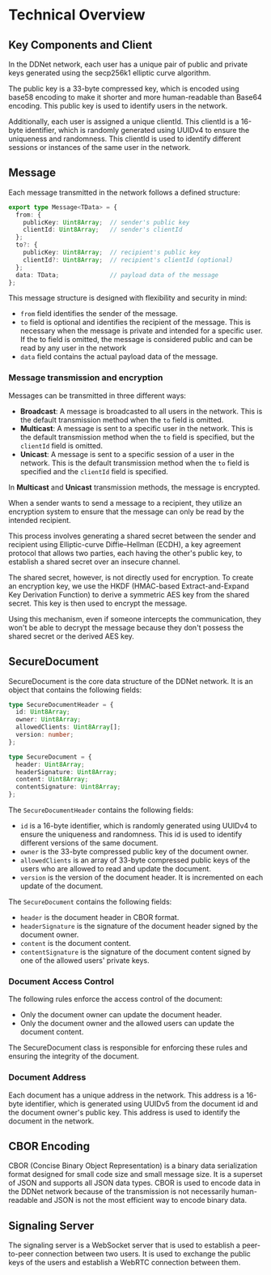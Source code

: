 # Technical Overview
## Key Components and Client
In the DDNet network, each user has a unique pair of public and private keys generated using the secp256k1 elliptic curve algorithm.

The public key is a 33-byte compressed key, which is encoded using base58 encoding to make it shorter and more human-readable than Base64 encoding. This public key is used to identify users in the network.

Additionally, each user is assigned a unique clientId. This clientId is a 16-byte identifier, which is randomly generated using UUIDv4 to ensure the uniqueness and randomness. This clientId is used to identify different sessions or instances of the same user in the network.

## Message

Each message transmitted in the network follows a defined structure:

```ts
export type Message<TData> = {
  from: {
    publicKey: Uint8Array;  // sender's public key
    clientId: Uint8Array;   // sender's clientId
  };
  to?: {
    publicKey: Uint8Array;  // recipient's public key
    clientId?: Uint8Array;  // recipient's clientId (optional)
  };
  data: TData;              // payload data of the message
};
```
This message structure is designed with flexibility and security in mind:

- `from` field identifies the sender of the message.
- `to` field is optional and identifies the recipient of the message. This is necessary when the message is private and intended for a specific user. If the to field is omitted, the message is considered public and can be read by any user in the network
- `data` field contains the actual payload data of the message.

### Message transmission and encryption
Messages can be transmitted in three different ways:

- **Broadcast**: A message is broadcasted to all users in the network. This is the default transmission method when the `to` field is omitted.
- **Multicast**: A message is sent to a specific user in the network. This is the default transmission method when the `to` field is specified, but the `clientId` field is omitted.
- **Unicast**: A message is sent to a specific session of a user in the network. This is the default transmission method when the `to` field is specified and the `clientId` field is specified.

In **Multicast** and **Unicast** transmission methods, the message is encrypted.

When a sender wants to send a message to a recipient, they utilize an encryption system to ensure that the message can only be read by the intended recipient.

This process involves generating a shared secret between the sender and recipient using Elliptic-curve Diffie–Hellman (ECDH), a key agreement protocol that allows two parties, each having the other's public key, to establish a shared secret over an insecure channel.

The shared secret, however, is not directly used for encryption. To create an encryption key, we use the HKDF (HMAC-based Extract-and-Expand Key Derivation Function) to derive a symmetric AES key from the shared secret. This key is then used to encrypt the message.

Using this mechanism, even if someone intercepts the communication, they won't be able to decrypt the message because they don't possess the shared secret or the derived AES key.

## SecureDocument

SecureDocument is the core data structure of the DDNet network. 
It is an object that contains the following fields:

```ts
type SecureDocumentHeader = {
  id: Uint8Array;
  owner: Uint8Array;
  allowedClients: Uint8Array[]; 
  version: number;
};

type SecureDocument = {
  header: Uint8Array;
  headerSignature: Uint8Array;
  content: Uint8Array; 
  contentSignature: Uint8Array; 
};
```

The `SecureDocumentHeader` contains the following fields:
- `id` is a 16-byte identifier, which is randomly generated using UUIDv4 to ensure the uniqueness and randomness. This id is used to identify different versions of the same document.
- `owner` is the 33-byte compressed public key of the document owner.
- `allowedClients` is an array of 33-byte compressed public keys of the users who are allowed to read and update the document.
- `version` is the version of the document header. It is incremented on each update of the document.

The `SecureDocument` contains the following fields:
- `header` is the document header in CBOR format.
- `headerSignature` is the signature of the document header signed by the document owner.
- `content` is the document content.
- `contentSignature` is the signature of the document content signed by one of the allowed users' private keys.

### Document Access Control

The following rules enforce the access control of the document:

- Only the document owner can update the document header.
- Only the document owner and the allowed users can update the document content.

The SecureDocument class is responsible for enforcing these rules and ensuring the integrity of the document.

### Document Address

Each document has a unique address in the network. This address is a 16-byte identifier, which is generated using UUIDv5 from the document id and the document owner's public key. This address is used to identify the document in the network.

## CBOR Encoding

CBOR (Concise Binary Object Representation) is a binary data serialization format designed for small code size and small message size. It is a superset of JSON and supports all JSON data types. CBOR is used to encode data in the DDNet network because of the transmission is not necessarily human-readable and JSON is not the most efficient way to encode binary data.

## Signaling Server

The signaling server is a WebSocket server that is used to establish a peer-to-peer connection between two users. It is used to exchange the public keys of the users and establish a WebRTC connection between them.
